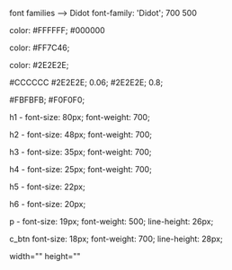 

font families
--> Didot
font-family: 'Didot';
700
500

color: #FFFFFF;
       #000000

<!-- orange -->
color: #FF7C46;
 <!--gray  -->
 color: #2E2E2E;
 
 <!-- gray variation -->
 #CCCCCC
 #2E2E2E; 0.06;
 #2E2E2E; 0.8;

 #FBFBFB;
 #F0F0F0;


 h1 - 
 font-size: 80px;
 font-weight: 700;


 h2 -
 font-size: 48px;
 font-weight: 700;


 h3 -
 font-size: 35px;
 font-weight: 700;


 h4 - 
 font-size: 25px;
 font-weight: 700;

 h5 -
 font-size: 22px;
 
 
 h6 -
 font-size: 20px;



 p -
 font-size: 19px;
 font-weight: 500;
 line-height: 26px;


 c_btn 
 font-size: 18px;
 font-weight: 700;
 line-height: 28px;


 width="" height=""


 



 